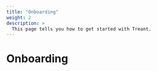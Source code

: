 ```yaml
---
title: "Onboarding"
weight: 2
description: >
  This page tells you how to get started with Treant.
---
```


# Onboarding